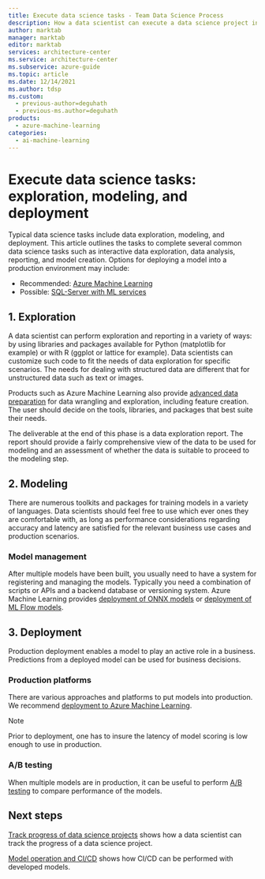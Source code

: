 ```yaml
---
title: Execute data science tasks - Team Data Science Process
description: How a data scientist can execute a data science project in a trackable, version controlled, and collaborative way.
author: marktab
manager: marktab
editor: marktab
services: architecture-center
ms.service: architecture-center
ms.subservice: azure-guide
ms.topic: article
ms.date: 12/14/2021
ms.author: tdsp
ms.custom:
  - previous-author=deguhath
  - previous-ms.author=deguhath
products:
  - azure-machine-learning
categories:
  - ai-machine-learning
---
```


# Execute data science tasks: exploration, modeling, and deployment

Typical data science tasks include data exploration, modeling, and deployment. This article outlines the tasks to complete several common data science tasks such as interactive data exploration, data analysis, reporting, and model creation. Options for deploying a model into a production environment may include:

- Recommended: [Azure Machine Learning](/azure/machine-learning)
- Possible: [SQL-Server with ML services](/sql/advanced-analytics/r/r-services)

## 1. <a name='DataQualityReportUtility-1'></a> Exploration

A data scientist can perform exploration and reporting in a variety of ways: by using libraries and packages available for Python (matplotlib for example) or with R (ggplot or lattice for example). Data scientists can customize such code to fit the needs of data exploration for specific scenarios. The needs for dealing with structured data are different that for unstructured data such as text or images.

Products such as Azure Machine Learning also provide [advanced data preparation](/azure/machine-learning/how-to-create-register-datasets) for data wrangling and exploration, including feature creation. The user should decide on the tools, libraries, and packages that best suite their needs.

The deliverable at the end of this phase is a data exploration report. The report should provide a fairly comprehensive view of the data to be used for modeling and an assessment of whether the data is suitable to proceed to the modeling step.

## 2. <a name='ModelingUtility-2'></a> Modeling

There are numerous toolkits and packages for training models in a variety of languages. Data scientists should feel free to use which ever ones they are comfortable with, as long as performance considerations regarding accuracy and latency are satisfied for the relevant business use cases and production scenarios.

### Model management
After multiple models have been built, you usually need to have a system for registering and managing the models. Typically you need a combination of scripts or APIs and a backend database or versioning system. Azure Machine Learning provides [deployment of ONNX models](/azure/machine-learning/concept-onnx#deploy-onnx-models-in-azure) or [deployment of ML Flow models](/azure/machine-learning/how-to-deploy-mlflow-models).

## 3. <a name='Deployment-3'></a> Deployment

Production deployment enables a model to play an active role in a business. Predictions from a deployed model can be used for business decisions.

### Production platforms
There are various approaches and platforms to put models into production.  We recommend [deployment to Azure Machine Learning](/azure/machine-learning/how-to-deploy-and-where).

> [!NOTE]
> Prior to deployment, one has to insure the latency of model scoring is low enough to use in production.
>
>


### A/B testing
When multiple models are in production, it can be useful to perform [A/B testing](https://wikipedia.org/wiki/A/B_testing) to compare performance of the models.

## Next steps

[Track progress of data science projects](track-progress.md) shows how a data scientist can track the progress of a data science project.

[Model operation and CI/CD](ci-cd-flask.md) shows how CI/CD can be performed with developed models.
